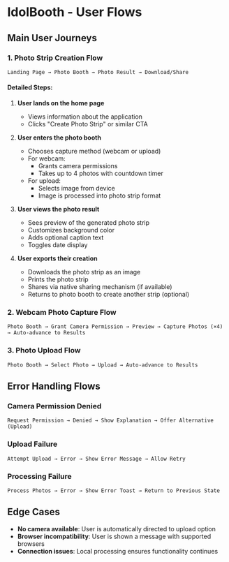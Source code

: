 
# IdolBooth - User Flows

## Main User Journeys

### 1. Photo Strip Creation Flow

```
Landing Page → Photo Booth → Photo Result → Download/Share
```

#### Detailed Steps:

1. **User lands on the home page**
   - Views information about the application
   - Clicks "Create Photo Strip" or similar CTA

2. **User enters the photo booth**
   - Chooses capture method (webcam or upload)
   - For webcam:
     - Grants camera permissions
     - Takes up to 4 photos with countdown timer
   - For upload:
     - Selects image from device
     - Image is processed into photo strip format

3. **User views the photo result**
   - Sees preview of the generated photo strip
   - Customizes background color
   - Adds optional caption text
   - Toggles date display

4. **User exports their creation**
   - Downloads the photo strip as an image
   - Prints the photo strip
   - Shares via native sharing mechanism (if available)
   - Returns to photo booth to create another strip (optional)

### 2. Webcam Photo Capture Flow

```
Photo Booth → Grant Camera Permission → Preview → Capture Photos (×4) → Auto-advance to Results
```

### 3. Photo Upload Flow

```
Photo Booth → Select Photo → Upload → Auto-advance to Results
```

## Error Handling Flows

### Camera Permission Denied

```
Request Permission → Denied → Show Explanation → Offer Alternative (Upload)
```

### Upload Failure

```
Attempt Upload → Error → Show Error Message → Allow Retry
```

### Processing Failure

```
Process Photos → Error → Show Error Toast → Return to Previous State
```

## Edge Cases

- **No camera available**: User is automatically directed to upload option
- **Browser incompatibility**: User is shown a message with supported browsers
- **Connection issues**: Local processing ensures functionality continues
